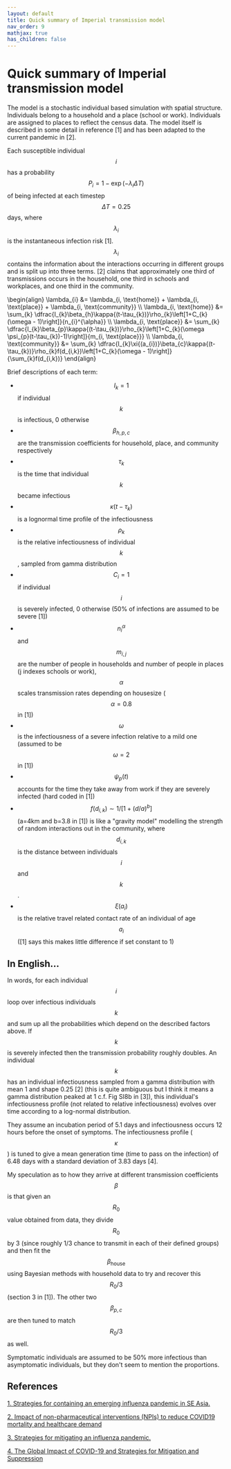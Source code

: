 ```yaml
---
layout: default
title: Quick summary of Imperial transmission model
nav_order: 9
mathjax: true
has_children: false
---
```


# Quick summary of Imperial transmission model

The model is a stochastic individual based simulation with spatial structure. Individuals belong to a household and a place (school or work). Individuals are assigned to places to reflect the census data. The model itself is described in some detail in reference [1] and has been adapted to the current pandemic in [2].

Each susceptible individual $$i$$ has a probability $$P_{i} = 1 - \exp{(-\lambda_{i}\Delta T)}$$ of being infected at each timestep $$\Delta T = 0.25$$ days, where $$\lambda_{i}$$ is the instantaneous infection risk [1]. $$\lambda_{i}$$ contains the information about the interactions occurring in different groups and is split up into three terms. [2] claims that approximately one third of transmissions occurs in  the household, one third in schools and workplaces, and one third in the community.

\begin{align}
\lambda_{i} &= \lambda_{i, \text{home}} + \lambda_{i, \text{place}} + \lambda_{i, \text{community}} \\\\ \lambda_{i, \text{home}} &= \sum_{k} \dfrac{I_{k}\beta_{h}\kappa{(t-\tau_{k})}\rho_{k}\left[1+C_{k}(\omega - 1)\right]}{n_{i}^{\alpha}} \\\\ \lambda_{i, \text{place}} &= \sum_{k} \dfrac{I_{k}\beta_{p}\kappa{(t-\tau_{k})}\rho_{k}\left[1+C_{k}(\omega \psi_{p}(t-\tau_{k})-1)\right]}{m_{i, \text{place}}} \\\\ \lambda_{i, \text{community}} &= \sum_{k} \dfrac{I_{k}\xi{(a_{i})}\beta_{c}\kappa{(t-\tau_{k})}\rho_{k}f(d_{i,k})\left[1+C_{k}(\omega - 1)\right]}{\sum_{k}f(d_{i,k})}
\end{align}

Brief descriptions of each term:
* $$I_{k} = 1$$ if individual $$k$$ is infectious, 0 otherwise
* $$\beta_{h, p, c}$$ are the transmission coefficients for household, place, and community respectively
* $$\tau_{k}$$ is the time that individual $$k$$ became infectious
* $$\kappa(t-\tau_{k})$$ is a lognormal time profile of the infectiousness
* $$\rho_{k}$$ is the relative infectiousness of individual $$k$$, sampled from gamma distribution
* $$C_{i} = 1$$ if individual $$i$$ is severely infected, 0 otherwise (50% of infections are assumed to be severe [1])
* $$n_{i}^{\alpha}$$ and $$m_{i, j}$$ are the number of people in households and number of people in places (j indexes schools or work), $$\alpha$$ scales transmission rates depending on housesize ($$\alpha = 0.8$$ in [1])
* $$\omega$$ is the infectiousness of a severe infection relative to a mild one (assumed to be $$\omega=2$$ in [1])
* $$\psi_{p}(t)$$ accounts for the time they take away from work if they are severely infected (hard coded in [1])
* $$f(d_{i,k}) \sim 1/\left[1+(d/a)^{b}\right]$$ (a=4km and b=3.8 in [1]) is like a "gravity model" modelling the strength of random interactions out in the community, where $$d_{i,k}$$ is the distance between individuals $$i$$ and $$k$$.
* $$\xi{(a_{i})}$$ is the relative travel related contact rate of an individual of age $$a_{i}$$ ([1] says this makes little difference if set constant to 1)

## In English...

In words, for each individual $$i$$ loop over infectious individuals $$k$$ and sum up all the probabilities which depend on the described factors above. If $$k$$ is severely infected then the transmission probability roughly doubles. An individual $$k$$ has an individual infectiousness sampled from a gamma distribution with mean 1 and shape 0.25 [2] (this is quite ambiguous but I think it means a gamma distribution peaked at 1 c.f. Fig SI8b in [3]), this individual's infectiousness profile (not related to relative infectiousness) evolves over time according to a log-normal distribution.

They assume an incubation period of 5.1 days and infectiousness occurs 12 hours before the onset of symptoms. The infectiousness profile ($$\kappa$$) is tuned to give a mean generation time (time to pass on the infection) of 6.48 days with a standard deviation of 3.83 days [4].

My speculation as to how they arrive at different transmission coefficients $$\beta$$ is that given an $$R_{0}$$ value obtained from data, they divide $$R_{0}$$ by 3 (since roughly 1/3 chance to transmit in each of their defined groups) and then fit the $$\beta_{\text{house}}$$ using Bayesian methods with household data to try and recover this $$R_{0}/3$$ (section 3 in [1]). The other two $$\beta_{p, c}$$ are then tuned to match $$R_{0}/3$$ as well.

Symptomatic individuals are assumed to be 50% more infectious than asymptomatic individuals, but they don't seem to mention the proportions.


## References

[1. Strategies for containing an emerging influenza pandemic in
SE Asia.](https://static-content.springer.com/esm/art%3A10.1038%2Fnature04017/MediaObjects/41586_2005_BFnature04017_MOESM1_ESM.pdf)

[2. Impact of non-pharmaceutical interventions (NPIs) to reduce COVID19 mortality and healthcare demand](https://www.imperial.ac.uk/media/imperial-college/medicine/sph/ide/gida-fellowships/Imperial-College-COVID19-NPI-modelling-16-03-2020.pdf)

[3. Strategies for mitigating an influenza pandemic.](https://static-content.springer.com/esm/art%3A10.1038%2Fnature04795/MediaObjects/41586_2006_BFnature04795_MOESM28_ESM.pdf)

[4. The Global Impact of COVID-19 and Strategies for Mitigation and
Suppression](https://www.imperial.ac.uk/media/imperial-college/medicine/mrc-gida/2020-03-24-COVID19-Report-11.pdf)


